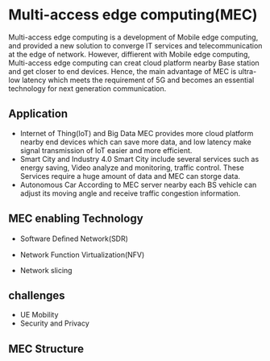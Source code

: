 # Multi-access edge computing(MEC)
Multi-access edge computing is a development of Mobile edge computing, and provided a new solution to converge IT services and telecommunication at the edge of network.
However, diffierent with Mobile edge computing, Multi-access edge computing can creat cloud platform nearby Base station and get closer to end devices.
Hence, the main advantage of MEC is ultra-low latency which meets the requirement of 5G and becomes an essential technology for next generation communication.
## Application
* Internet of Thing(IoT) and Big Data
MEC provides more cloud platform nearby end devices which can save more data, and low latency make signal transmission of IoT easier and more efficient.
* Smart City and Industry 4.0
Smart City include several services such as energy saving, Video analyze and monitoring, traffic control. These Services require a huge amount of data and MEC can storge data.
* Autonomous Car
According to MEC server nearby each BS vehicle can adjust its moving angle and receive traffic congestion information.
## MEC enabling Technology
* Software Deﬁned Network(SDR)

* Network Function Virtualization(NFV)
* Network slicing
## challenges
*  UE Mobility
* Security and Privacy
## MEC Structure
